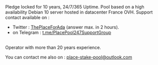 <html>
<body>
Pledge locked for 10 years, 24/7/365 Uptime. Pool based on a high availability Debian 10 server hosted in datacenter France OVH. 
Support contact available on :
<ul>
<li>Twitter : <a href="https://twitter.com/ThePlaceForAda">ThePlaceForAda</a> (answer max. in 2 hours).</li>
<li>on Telegram : <a href="https://t.me/PlacePool247SupportGroup">t.me/PlacePool247SupportGroup</a></li>
</ul>
<br>Operator with more than 20 years experience.<br>

You can contact me also on : <a href="mailto:place-stake-pool@outlook.com">place-stake-pool@outlook.com</a><br>
</body>
</html>
